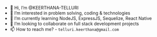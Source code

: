 - 👋 Hi, I’m @KEERTHANA-TELLURI
- 👀 I’m interested in problem solving, coding & technologies
- 🌱 I’m currently learning NodeJS, ExpressJS, Sequelize, React Native
- 💞️ I’m looking to collaborate on full stack development projects
- 📫 How to reach me? - `telluri.keerthana@gmail.com`

<!---
KEERTHANA-TELLURI/KEERTHANA-TELLURI is a ✨ special ✨ repository because its `README.md` (this file) appears on your GitHub profile.
You can click the Preview link to take a look at your changes.
--->
